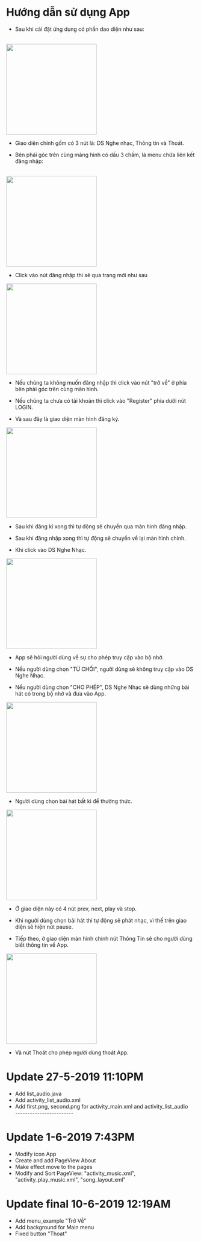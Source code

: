 # Hướng dẫn sử dụng App

* Sau khi cài đặt ứng dụng có phần dao diện như sau:<br/><br/>

<img src="image/giao-dien-chinh.jpg" width="240" height="auto"/><br/>

* Giao diện chính gốm có 3 nút là: DS Nghe nhạc, Thông tin và Thoát.<br/>

* Bên phải góc trên cùng màng hình có dấu 3 chấm, là menu chứa liên kết đăng nhập:<br/><br/>

<img src="image/giao-dien-menu.jpg" width="240" height="auto"/><br/>

* Click vào nút đăng nhập thì sẽ qua trang mới như sau

<img src="https://www.upsieutoc.com/images/2019/06/10/logi.jpg" width="240" height="auto" ><br/>

* Nếu chúng ta không muốn đăng nhập thì click vào nút "trở về" ở phía bên phải góc trên cùng màn hình.<br/>

* Nếu chúng ta chưa có tài khoản thì click vào "Register" phía dưới nút LOGIN.<br/>

* Và sau đây là giao diện màn hình đăng ký.<br/>

<img src="https://www.upsieutoc.com/images/2019/06/10/reg.jpg" width="240" height="auto"><br/>

* Sau khi đăng kí xong thì tự động sẽ chuyển qua màn hình đăng nhập.<br/>

* Sau khi đăng nhập xong thì tự động sẽ chuyển về lại màn hình chính.<br/>

* Khi click vào DS Nghe Nhạc.<br/>

<img src="image/cho-phep-truy-cap-bo-nho.jpg" width="240" height="auto"><br/>

* App sẽ hỏi người dùng về sự cho phép truy cập vào bộ nhớ.<br/>

* Nếu người dùng chọn "TỪ CHỐI", người dùng sẽ không truy cập vào DS Nghe Nhạc.<br/>

* Nếu người dùng chọn "CHO PHÉP", DS Nghe Nhạc sẽ dùng những bài hát có trong bộ nhớ và đưa vào App.<br/>

<img src="image/giao-dien-bai-hat.jpg" width="240" height="auto"/>

* Người dùng chọn bài hát bất kì để thưởng thức.<br/>

<img src="image/giao-dien-phat-nhac.jpg" width="240" height="auto"><br/>

* Ở giao diện này có 4 nút prev, next, play và stop.<br/>

* Khi người dùng chọn bài hát thì tự động sẽ phát nhạc, vì thế trên giao diện sẽ hiện nút pause.<br/>

* Tiếp theo, ở giao diện màn hình chính nút Thông Tin sẽ cho người dùng biết thông tin về App.<br/>

<img src="image/giao-dien-thong-tin.jpg" width="240" height="auto"><br/>

* Và nút Thoát cho phép người dùng thoát App.

# Update 27-5-2019 11:10PM <br/>
* Add list_audio.java <br/>
* Add activity_list_audio.xml <br/>
* Add first.png, second.png for activity_main.xml and activity_list_audio <br/>
------------------------<br/>
# Update 1-6-2019 7:43PM <br/>
* Modify icon App <br/>
* Create and add PageView About <br/>
* Make effect move to the pages <br/>
* Modify and Sort PageView: "activity_music.xml", "activity_play_music.xml", "song_layout.xml" <br/>
# Update final 10-6-2019 12:19AM <br/>
* Add menu_example "Trở Về"
* Add background for Main menu
* Fixed button "Thoat"
